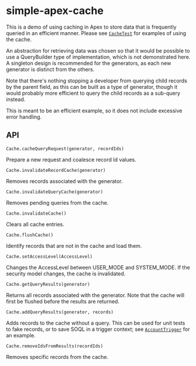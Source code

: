 # simple-apex-cache

This is a demo of using caching in Apex to store data that is frequently queried in an efficient manner. Please see [`CacheTest`](/force-app/main/default/classes/CacheTest.cls) for examples of using the cache.

An abstraction for retrieving data was chosen so that it would be possible to use a QueryBuilder type of implementation, which is not demonstrated here. A singleton design is recommended for the generators, as each new generator is distinct from the others.

Note that there's nothing stopping a developer from querying child records by the parent field, as this can be built as a type of generator, though it would probably more efficient to query the child records as a sub-query instead.

This is meant to be an efficient example, so it does not include excessive error handling.

## API

```
Cache.cacheQueryRequest(generator, recordIds)
```

Prepare a new request and coalesce record Id values.

```
Cache.invalidateRecordCache(generator)
```

Removes records associated with the generator.

```
Cache.invalidateQueryCache(generator)
```

Removes pending queries from the cache.

```
Cache.invalidateCache()
```

Clears all cache entries.

```
Cache.flushCache()
```

Identify records that are not in the cache and load them.

```
Cache.setAccessLevel(AccessLevel)
```

Changes the AccessLevel between USER_MODE and SYSTEM_MODE. If the security model changes, the cache is invalidated.

```
Cache.getQueryResults(generator)
```

Returns all records associated with the generator. Note that the cache will first be flushed before the results are returned.

```
Cache.addQueryResults(generator, records)
```

Adds records to the cache without a query. This can be used for unit tests to fake records, or to save SOQL in a trigger context; see [`AccountTrigger`](/force-app/main/default/triggers/AccountTrigger.trigger) for an example.

```
Cache.removeIdsFromResults(recordIds)
```

Removes specific records from the cache.
